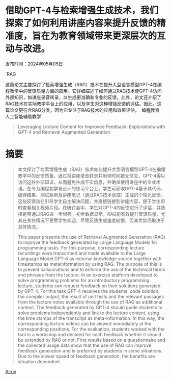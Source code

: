 # 借助GPT-4与检索增强生成技术，我们探索了如何利用讲座内容来提升反馈的精准度，旨在为教育领域带来更深层次的互动与改进。

发布时间：2024年05月05日

`RAG

这篇论文主要探讨了检索增强生成（RAG）技术在提升大型语言模型GPT-4在编程教学中的反馈质量方面的应用。它详细描述了如何通过RAG技术使GPT-4访问外部知识，如讲座录音转录，以生成更准确和专业的反馈。此外，论文还介绍了RAG技术在实际教学平台上的应用，以及学生对这种增强反馈的评估。因此，这篇论文更符合RAG分类，因为它专注于RAG技术的应用和效果评估。` `编程教育` `人工智能辅助教学`

> Leveraging Lecture Content for Improved Feedback: Explorations with GPT-4 and Retrieval Augmented Generation

# 摘要

> 本文探讨了检索增强生成（RAG）技术如何提升大型语言模型GPT-4在编程教学中的反馈质量。通过将讲座录音转录并附带时间戳元信息，GPT-4得以访问这些外部知识，从而避免生成不实信息，并确保使用讲座中的专业术语。在专为编程初学者设计的练习平台上，学生可获取GPT-4基于其代码、编译结果、测试案例及讲座笔记（通过RAG技术获取）生成的个性化反馈。这些反馈旨在引导学生自主解决问题，并直接链接到讲座内容，便于学生即时查看相关视频片段。在研讨会中，学生对GPT-4的反馈进行了评估，并选择是否通过RAG进一步增强。初步数据显示，RAG能有效提升反馈质量，尤其在某些情况下更受学生欢迎，尽管反馈生成速度较慢，但其优势仍取决于具体情况。

> This paper presents the use of Retrieval Augmented Generation (RAG) to improve the feedback generated by Large Language Models for programming tasks. For this purpose, corresponding lecture recordings were transcribed and made available to the Large Language Model GPT-4 as external knowledge source together with timestamps as metainformation by using RAG. The purpose of this is to prevent hallucinations and to enforce the use of the technical terms and phrases from the lecture. In an exercise platform developed to solve programming problems for an introductory programming lecture, students can request feedback on their solutions generated by GPT-4. For this task GPT-4 receives the students' code solution, the compiler output, the result of unit tests and the relevant passages from the lecture notes available through the use of RAG as additional context. The feedback generated by GPT-4 should guide students to solve problems independently and link to the lecture content, using the time stamps of the transcript as meta-information. In this way, the corresponding lecture videos can be viewed immediately at the corresponding positions. For the evaluation, students worked with the tool in a workshop and decided for each feedback whether it should be extended by RAG or not. First results based on a questionnaire and the collected usage data show that the use of RAG can improve feedback generation and is preferred by students in some situations. Due to the slower speed of feedback generation, the benefits are situation dependent.

[Arxiv](https://arxiv.org/abs/2405.06681)